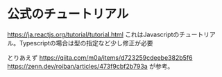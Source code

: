 # 公式のチュートリアル

https://ja.reactjs.org/tutorial/tutorial.html
これはJavascriptのチュートリアル。Typescriptの場合は型の指定など少し修正が必要

とりあえず
https://qiita.com/m0a/items/d723259cdeebe382b5f6
https://zenn.dev/roiban/articles/473f9cbf2b793a
が参考。


